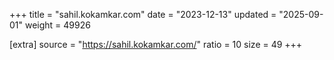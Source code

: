 +++
title = "sahil.kokamkar.com"
date = "2023-12-13"
updated = "2025-09-01"
weight = 49926

[extra]
source = "https://sahil.kokamkar.com/"
ratio = 10
size = 49
+++
